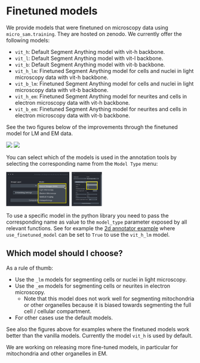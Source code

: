 # Finetuned models

We provide models that were finetuned on microscopy data using `micro_sam.training`. They are hosted on zenodo. We currently offer the following models:
- `vit_h`: Default Segment Anything model with vit-h backbone.
- `vit_l`: Default Segment Anything model with vit-l backbone.
- `vit_b`: Default Segment Anything model with vit-b backbone.
- `vit_h_lm`: Finetuned Segment Anything model for cells and nuclei in light microscopy data with vit-h backbone.
- `vit_b_lm`: Finetuned Segment Anything model for cells and nuclei in light microscopy data with vit-b backbone.
- `vit_h_em`: Finetuned Segment Anything model for neurites and cells in electron microscopy data with vit-h backbone.
- `vit_b_em`: Finetuned Segment Anything model for neurites and cells in electron microscopy data with vit-b backbone.

See the two figures below of the improvements through the finetuned model for LM and EM data. 

<img src="https://raw.githubusercontent.com/computational-cell-analytics/micro-sam/master/doc/images/lm_comparison.png" width="768">

<img src="https://raw.githubusercontent.com/computational-cell-analytics/micro-sam/master/doc/images/em_comparison.png" width="768">

You can select which of the models is used in the annotation tools by selecting the corresponding name from the `Model Type` menu:

<img src="https://raw.githubusercontent.com/computational-cell-analytics/micro-sam/master/doc/images/model-type-selector.png" width="256">

To use a specific model in the python library you need to pass the corresponding name as value to the `model_type` parameter exposed by all relevant functions.
See for example the [2d annotator example](https://github.com/computational-cell-analytics/micro-sam/blob/master/examples/annotator_2d.py#L62) where `use_finetuned_model` can be set to `True` to use the `vit_h_lm` model.

## Which model should I choose?

As a rule of thumb:
- Use the `_lm` models for segmenting cells or nuclei in light microscopy.
- Use the `_em` models for segmenting cells or neurites in electron microscopy.
    - Note that this model does not work well for segmenting mitochondria or other organelles because it is biased towards segmenting the full cell / cellular compartment.
- For other cases use the default models.

See also the figures above for examples where the finetuned models work better than the vanilla models.
Currently the model `vit_h` is used by default.

We are working on releasing more fine-tuned models, in particular for mitochondria and other organelles in EM.
